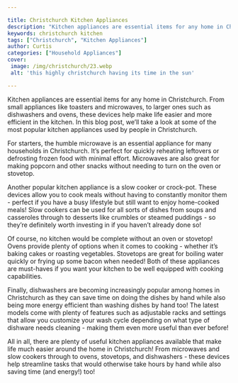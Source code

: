 ```yaml
---

title: Christchurch Kitchen Appliances
description: "Kitchen appliances are essential items for any home in Christchurch. From small appliances like toasters and microwaves, to larger...see more detail"
keywords: christchurch kitchen
tags: ["Christchurch", "Kitchen Appliances"]
author: Curtis
categories: ["Household Appliances"]
cover: 
 image: /img/christchurch/23.webp
 alt: 'this highly christchurch having its time in the sun'

---
```


Kitchen appliances are essential items for any home in Christchurch. From small appliances like toasters and microwaves, to larger ones such as dishwashers and ovens, these devices help make life easier and more efficient in the kitchen. In this blog post, we’ll take a look at some of the most popular kitchen appliances used by people in Christchurch. 

For starters, the humble microwave is an essential appliance for many households in Christchurch. It’s perfect for quickly reheating leftovers or defrosting frozen food with minimal effort. Microwaves are also great for making popcorn and other snacks without needing to turn on the oven or stovetop. 

Another popular kitchen appliance is a slow cooker or crock-pot. These devices allow you to cook meals without having to constantly monitor them - perfect if you have a busy lifestyle but still want to enjoy home-cooked meals! Slow cookers can be used for all sorts of dishes from soups and casseroles through to desserts like crumbles or steamed puddings - so they’re definitely worth investing in if you haven’t already done so! 

Of course, no kitchen would be complete without an oven or stovetop! Ovens provide plenty of options when it comes to cooking - whether it’s baking cakes or roasting vegetables. Stovetops are great for boiling water quickly or frying up some bacon when needed! Both of these appliances are must-haves if you want your kitchen to be well equipped with cooking capabilities. 

Finally, dishwashers are becoming increasingly popular among homes in Christchurch as they can save time on doing the dishes by hand while also being more energy efficient than washing dishes by hand too! The latest models come with plenty of features such as adjustable racks and settings that allow you customize your wash cycle depending on what type of dishware needs cleaning - making them even more useful than ever before! 

All in all, there are plenty of useful kitchen appliances available that make life much easier around the home in Christchurch! From microwaves and slow cookers through to ovens, stovetops, and dishwashers - these devices help streamline tasks that would otherwise take hours by hand while also saving time (and energy!) too!
